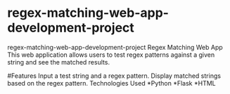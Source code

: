 # regex-matching-web-app-development-project
regex-matching-web-app-development-project
Regex Matching Web App
This web application allows users to test regex patterns against a given string and see the matched results.

#Features
Input a test string and a regex pattern.
Display matched strings based on the regex pattern.
Technologies Used
*Python
*Flask
*HTML
